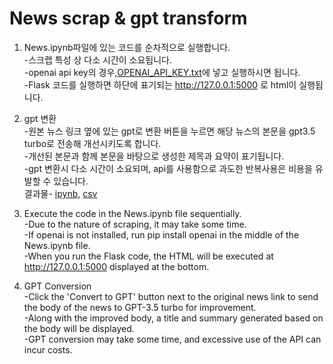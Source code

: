 # News scrap & gpt transform
1. News.ipynb파일에 있는 코드를 순차적으로 실행합니다.  
	-스크랩 특성 상 다소 시간이 소요됩니다.  
	-openai api key의 경우,[OPENAI_API_KEY.txt](https://github.com/wpfkcm33/News-scrap/blob/main/OPENAI_API_KEY.txt)에 넣고 실행하시면 됩니다.  
	-Flask 코드를 실행하면 하단에 표기되는 http://127.0.0.1:5000 로 html이 실행됩니다.  
2. gpt 변환  
	-원본 뉴스 링크 옆에 있는 gpt로 변환 버튼을 누르면 해당 뉴스의 본문을 gpt3.5 turbo로 전송해 개선시키도록 합니다.  
	-개선된 본문과 함께 본문을 바탕으로 생성한 제목과 요약이 표기됩니다.  
	-gpt 변환시 다소 시간이 소요되며, api를 사용함으로 과도한 반복사용은 비용을 유발할 수 있습니다.  
결과물- [ipynb](https://github.com/wpfkcm33/News-scrap/blob/main/News.ipynb), [csv](https://github.com/wpfkcm33/News-scrap/blob/main/news_data.csv)

1. Execute the code in the News.ipynb file sequentially.  
	-Due to the nature of scraping, it may take some time.  
	-If openai is not installed, run pip install openai in the middle of the News.ipynb file.  
	-When you run the Flask code, the HTML will be executed at http://127.0.0.1:5000 displayed at the bottom.  
2. GPT Conversion  
	-Click the 'Convert to GPT' button next to the original news link to send the body of the news to GPT-3.5 turbo for improvement.  
	-Along with the improved body, a title and summary generated based on the body will be displayed.  
	-GPT conversion may take some time, and excessive use of the API can incur costs.  
